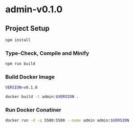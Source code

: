 # admin-v0.1.0

## Project Setup

```sh
npm install
```

### Type-Check, Compile and Minify

```sh
npm run build
```

### Build Docker Image

```sh
VERSION=v0.1.0

docker build -t admin:$VERSION .
```

### Run Docker Conatiner

```sh
docker run -d -p 5500:5500 --name admin admin:$VERSION
```
